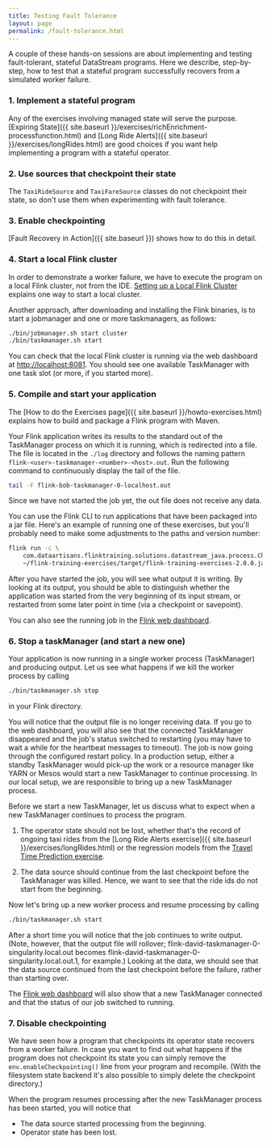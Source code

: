 ```yaml
---
title: Testing Fault Tolerance
layout: page
permalink: /fault-tolerance.html
---
```


A couple of these hands-on sessions are about implementing and testing fault-tolerant, stateful DataStream programs.
Here we describe, step-by-step, how to test that a stateful program successfully recovers from a simulated worker failure.

### 1. Implement a stateful program

Any of the exercises involving managed state will serve the purpose. [Expiring State]({{ site.baseurl }}/exercises/richEnrichment-processfunction.html) and [Long Ride Alerts]({{ site.baseurl }}/exercises/longRides.html) are good choices if you want help implementing a program with a stateful operator.

### 2. Use sources that checkpoint their state

The `TaxiRideSource` and `TaxiFareSource` classes do not checkpoint their state, so don't use them when experimenting with fault tolerance.

### 3. Enable checkpointing

[Fault Recovery in Action]({{ site.baseurl }}) shows how to do this in detail.

### 4. Start a local Flink cluster

In order to demonstrate a worker failure, we have to execute the program on a local Flink cluster, not from the IDE.  [Setting up a Local Flink Cluster]({{site.baseurl}}/devEnvSetup.html) explains one way to start a local cluster.

Another approach, after downloading and installing the Flink binaries, is to start a jobmanager and one or more taskmanagers, as follows:

~~~bash
./bin/jobmanager.sh start cluster
./bin/taskmanager.sh start
~~~

You can check that the local Flink cluster is running via the web dashboard at [http://localhost:8081](http://localhost:8081). You should see one available TaskManager with one task slot (or more, if you started more).

### 5. Compile and start your application

The [How to do the Exercises page]({{ site.baseurl }}/howto-exercises.html) explains how to build and package a Flink program with Maven.

Your Flink application writes its results to the standard out of the TaskManager process on which it is running, which is redirected into a file. The file is located in the `./log` directory and follows the naming pattern `flink-<user>-taskmanager-<number>-<host>.out`. Run the following command to continuously display the tail of the file.

~~~bash
tail -F flink-bob-taskmanager-0-localhost.out
~~~~

Since we have not started the job yet, the out file does not receive any data.

You can use the Flink CLI to run applications that have been packaged into a jar file. Here's an example of running one of these exercises, but you'll probably need to make some adjustments to the paths and version number:

~~~bash
flink run -c \  
    com.dataartisans.flinktraining.solutions.datastream_java.process.CheckpointedLongRidesSolution \
    ~/flink-training-exercises/target/flink-training-exercises-2.0.0.jar
~~~

After you have started the job, you will see what output it is writing. By looking at its output, you should be able to distinguish whether the application was started from the very beginning of its input stream, or restarted from some later point in time (via a checkpoint or savepoint).

You can also see the running job in the [Flink web dashboard](http://localhost:8081).

### 6. Stop a taskManager (and start a new one)

Your application is now running in a single worker process (TaskManager) and producing output. Let us see what happens if we kill the worker process by calling

~~~bash
./bin/taskmanager.sh stop
~~~

in your Flink directory.

You will notice that the output file is no longer receiving data. If you go to the web dashboard, you will also see that the connected TaskManager disappeared and the job's status switched to restarting (you may have to wait a while for the heartbeat messages to timeout). The job is now going through the configured restart policy. In a production setup, either a standby TaskManager would pick-up the work or a resource manager like YARN or Mesos would start a new TaskManager to continue processing. In our local setup, we are responsible to bring up a new TaskManager process.

Before we start a new TaskManager, let us discuss what to expect when a new TaskManager continues to process the program.

1. The operator state should not be lost, whether that's the record of ongoing taxi rides from the [Long Ride Alerts exercise]({{ site.baseurl }}/exercises/longRides.html) or the regression models from the [Travel Time Prediction exercise]({{site.baseurl}}/exercises/timePrediction.html).

2. The data source should continue from the last checkpoint before the TaskManager was killed. Hence, we want to see that the ride ids do not start from the beginning.

Now let's bring up a new worker process and resume processing by calling

~~~bash
./bin/taskmanager.sh start
~~~

After a short time you will notice that the job continues to write output. (Note, however, that the output file will rollover; flink-david-taskmanager-0-singularity.local.out becomes flink-david-taskmanager-0-singularity.local.out.1, for example.) Looking at the data, we should see that the data source continued from the last checkpoint before the failure, rather than starting over.

The [Flink web dashboard](http://localhost:8081) will also show that a new TaskManager connected and that the status of our job switched to running.

### 7. Disable checkpointing

We have seen how a program that checkpoints its operator state recovers from a worker failure. In case you want to find out what happens if the program does not checkpoint its state you can simply remove the `env.enableCheckpointing()` line from your program and recompile. (With the filesystem state backend it's also possible to simply delete the checkpoint directory.)

When the program resumes processing after the new TaskManager process has been started, you will notice that

* The data source started processing from the beginning.
* Operator state has been lost.
